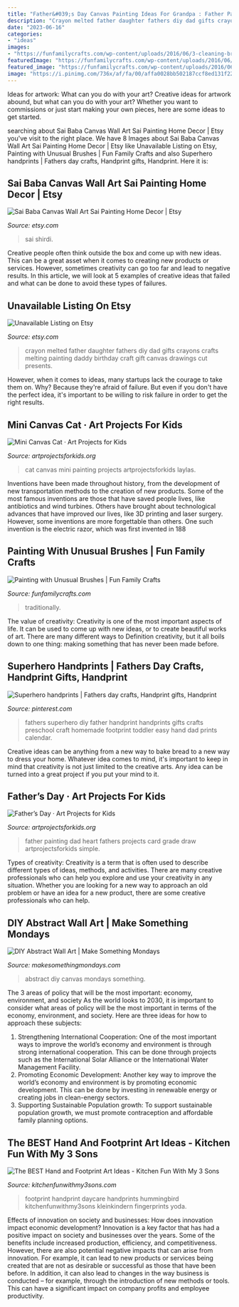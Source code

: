 ```yaml
---
title: "Father&#039;s Day Canvas Painting Ideas For Grandpa : Father Painting Dad Heart Fathers Projects Card Grade Draw Artprojectsforkids Simple"
description: "Crayon melted father daughter fathers diy dad gifts crayons crafts melting painting daddy birthday craft gift canvas drawings cut presents"
date: "2023-06-16"
categories:
- "ideas"
images:
- "https://funfamilycrafts.com/wp-content/uploads/2016/06/3-cleaning-brushes-broom-painting-kids.jpg"
featuredImage: "https://funfamilycrafts.com/wp-content/uploads/2016/06/3-cleaning-brushes-broom-painting-kids.jpg"
featured_image: "https://funfamilycrafts.com/wp-content/uploads/2016/06/3-cleaning-brushes-broom-painting-kids.jpg"
image: "https://i.pinimg.com/736x/af/fa/00/affa0028bb502187ccf8ed131f2289c3--handprint-superhero-kids-calendar.jpg"
---
```



Ideas for artwork: What can you do with your art?
Creative ideas for artwork abound, but what can you do with your art? Whether you want to commissions or just start making your own pieces, here are some ideas to get started.

	

		
searching about Sai Baba Canvas Wall Art Sai Painting Home Decor | Etsy you've visit to the right place. We have 8 Images about Sai Baba Canvas Wall Art Sai Painting Home Decor | Etsy like Unavailable Listing on Etsy, Painting with Unusual Brushes | Fun Family Crafts and also Superhero handprints | Fathers day crafts, Handprint gifts, Handprint. Here it is:
		
    
## Sai Baba Canvas Wall Art Sai Painting Home Decor | Etsy

<img loading=lazy src="https://i.etsystatic.com/17703183/r/il/50455f/2313772748/il_1140xN.2313772748_19yq.jpg" onerror="this.onerror=null;this.src='https://tse2.mm.bing.net/th?id=OIP.wcDGr4vvo5ds9XI5Eert5wHaKk&amp;pid=15.1';" alt="Sai Baba Canvas Wall Art Sai Painting Home Decor | Etsy">

_Source: etsy.com_

>sai shirdi. 

	

Creative people often think outside the box and come up with new ideas. This can be a great asset when it comes to creating new products or services. However, sometimes creativity can go too far and lead to negative results. In this article, we will look at 5 examples of creative ideas that failed and what can be done to avoid these types of failures.

    
## Unavailable Listing On Etsy

<img loading=lazy src="https://img0.etsystatic.com/008/0/7589270/il_570xN.407177968_h0rv.jpg" onerror="this.onerror=null;this.src='https://tse2.mm.bing.net/th?id=OIP.UpDkhsxVMfp65xG_d6ri6gHaFj&amp;pid=15.1';" alt="Unavailable Listing on Etsy">

_Source: etsy.com_

>crayon melted father daughter fathers diy dad gifts crayons crafts melting painting daddy birthday craft gift canvas drawings cut presents. 

	

However, when it comes to ideas, many startups lack the courage to take them on. Why? Because they're afraid of failure. But even if you don't have the perfect idea, it's important to be willing to risk failure in order to get the right results.

    
## Mini Canvas Cat · Art Projects For Kids

<img loading=lazy src="https://artprojectsforkids.org/wp-content/uploads/2016/05/Laylas-Cat-e1465916736370.jpg" onerror="this.onerror=null;this.src='https://tse4.mm.bing.net/th?id=OIP.2Sm9ci1DTeaceQu6k0pBKQHaHc&amp;pid=15.1';" alt="Mini Canvas Cat · Art Projects for Kids">

_Source: artprojectsforkids.org_

>cat canvas mini painting projects artprojectsforkids laylas. 

	

Inventions have been made throughout history, from the development of new transportation methods to the creation of new products. Some of the most famous inventions are those that have saved people lives, like antibiotics and wind turbines. Others have brought about technological advances that have improved our lives, like 3D printing and laser surgery. However, some inventions are more forgettable than others. One such invention is the electric razor, which was first invented in 188
    
## Painting With Unusual Brushes | Fun Family Crafts

<img loading=lazy src="https://funfamilycrafts.com/wp-content/uploads/2016/06/3-cleaning-brushes-broom-painting-kids.jpg" onerror="this.onerror=null;this.src='https://tse3.mm.bing.net/th?id=OIP.sBOH24L6-mWpWcYWiQ_n8QHaK7&amp;pid=15.1';" alt="Painting with Unusual Brushes | Fun Family Crafts">

_Source: funfamilycrafts.com_

>traditionally. 

	

The value of creativity:
Creativity is one of the most important aspects of life. It can be used to come up with new ideas, or to create beautiful works of art. There are many different ways to Definition creativity, but it all boils down to one thing: making something that has never been made before.

    
## Superhero Handprints | Fathers Day Crafts, Handprint Gifts, Handprint

<img loading=lazy src="https://i.pinimg.com/736x/af/fa/00/affa0028bb502187ccf8ed131f2289c3--handprint-superhero-kids-calendar.jpg" onerror="this.onerror=null;this.src='https://tse1.mm.bing.net/th?id=OIP.5ebW3HrkoKo4CzdWekaz0gHaJ3&amp;pid=15.1';" alt="Superhero handprints | Fathers day crafts, Handprint gifts, Handprint">

_Source: pinterest.com_

>fathers superhero diy father handprint handprints gifts crafts preschool craft homemade footprint toddler easy hand dad prints calendar. 

	

Creative ideas can be anything from a new way to bake bread to a new way to dress your home. Whatever idea comes to mind, it's important to keep in mind that creativity is not just limited to the creative arts. Any idea can be turned into a great project if you put your mind to it.

    
## Father’s Day · Art Projects For Kids

<img loading=lazy src="https://artprojectsforkids.org/wp-content/uploads/2014/08/I-heart-Dad-painting-700.jpg" onerror="this.onerror=null;this.src='https://tse4.mm.bing.net/th?id=OIP.tIblHdGZyvZxKDPRCKSM-QHaJw&amp;pid=15.1';" alt="Father’s Day · Art Projects for Kids">

_Source: artprojectsforkids.org_

>father painting dad heart fathers projects card grade draw artprojectsforkids simple. 

	

Types of creativity:
Creativity is a term that is often used to describe different types of ideas, methods, and activities. There are many creative professionals who can help you explore and use your creativity in any situation. Whether you are looking for a new way to approach an old problem or have an idea for a new product, there are some creative professionals who can help.

    
## DIY Abstract Wall Art | Make Something Mondays

<img loading=lazy src="http://makesomethingmondays.com/wp-content/uploads/2013/05/diy-abstract-canvas-art.jpg" onerror="this.onerror=null;this.src='https://tse4.mm.bing.net/th?id=OIP.rBrxdcJEHW28XmLohS0P6gHaJ4&amp;pid=15.1';" alt="DIY Abstract Wall Art | Make Something Mondays">

_Source: makesomethingmondays.com_

>abstract diy canvas mondays something. 

	

The 3 areas of policy that will be the most important: economy, environment, and society
As the world looks to 2030, it is important to consider what areas of policy will be the most important in terms of the economy, environment, and society. Here are three ideas for how to approach these subjects: 
1. Strengthening International Cooperation: One of the most important ways to improve the world’s economy and environment is through strong international cooperation. This can be done through projects such as the International Solar Alliance or the International Water Management Facility. 
2. Promoting Economic Development: Another key way to improve the world’s economy and environment is by promoting economic development. This can be done by investing in renewable energy or creating jobs in clean-energy sectors. 
3. Supporting Sustainable Population growth: To support sustainable population growth, we must promote contraception and affordable family planning options.

    
## The BEST Hand And Footprint Art Ideas - Kitchen Fun With My 3 Sons

<img loading=lazy src="https://kitchenfunwithmy3sons.com/wp-content/uploads/2016/02/the-best-handprint-and-footprint-crafts-and-art-ideas-52.jpg" onerror="this.onerror=null;this.src='https://tse2.mm.bing.net/th?id=OIP.UZvgg2KokFc81AYn-VcZiQHaJ4&amp;pid=15.1';" alt="The BEST Hand and Footprint Art Ideas - Kitchen Fun With My 3 Sons">

_Source: kitchenfunwithmy3sons.com_

>footprint handprint daycare handprints hummingbird kitchenfunwithmy3sons kleinkindern fingerprints yoda. 

	

Effects of innovation on society and businesses: How does innovation impact economic development?
Innovation is a key factor that has had a positive impact on society and businesses over the years. Some of the benefits include increased production, efficiency, and competitiveness. However, there are also potential negative impacts that can arise from innovation. For example, it can lead to new products or services being created that are not as desirable or successful as those that have been before. In addition, it can also lead to changes in the way business is conducted – for example, through the introduction of new methods or tools. This can have a significant impact on company profits and employee productivity.

